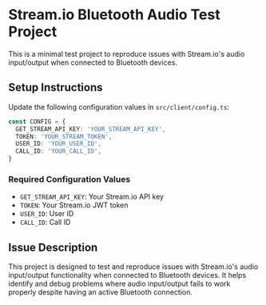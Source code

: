 # Stream.io Bluetooth Audio Test Project

This is a minimal test project to reproduce issues with Stream.io's audio input/output when connected to Bluetooth devices.

## Setup Instructions

Update the following configuration values in `src/client/config.ts`:

```typescript
const CONFIG = {
  GET_STREAM_API_KEY: 'YOUR_STREAM_API_KEY',
  TOKEN: 'YOUR_STREAM_TOKEN',
  USER_ID: 'YOUR_USER_ID',
  CALL_ID: 'YOUR_CALL_ID',
}
```

### Required Configuration Values

- `GET_STREAM_API_KEY`: Your Stream.io API key
- `TOKEN`: Your Stream.io JWT token
- `USER_ID`: User ID
- `CALL_ID`: Call ID

## Issue Description

This project is designed to test and reproduce issues with Stream.io's audio input/output functionality when connected to Bluetooth devices. It helps identify and debug problems where audio input/output fails to work properly despite having an active Bluetooth connection.
